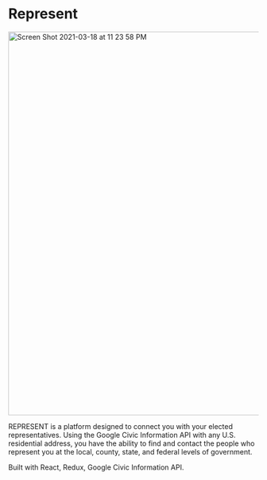 # Represent

<img width="771" alt="Screen Shot 2021-03-18 at 11 23 58 PM" src="https://user-images.githubusercontent.com/64038559/111727305-07338200-8841-11eb-8a31-29bf518b0933.png">


REPRESENT is a platform designed to connect you with your elected representatives. Using the Google Civic Information API with any U.S. residential address, you have the ability to find and contact the people who represent you at the local, county, state, and federal levels of government.

          
Built with React, Redux, Google Civic Information API.
